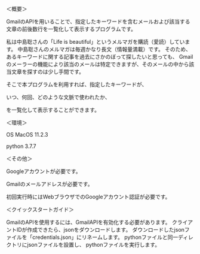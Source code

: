 ＜概要＞

GmailのAPIを用いることで、指定したキーワードを含むメールおよび該当する文章の前後数行を一覧化して表示するプログラムです。


私は中島聡さんの「Life is beautiful」というメルマガを購読（愛読）しています。
中島聡さんのメルマガは毎週かなり長文（情報量満載）です。
そのため、あるキーワードに関する記事を過去にさかのぼって探したいと思っても、
Gmailのメーラーの機能により該当のメールは特定できますが、そのメールの中から該当文章を探すのは少し手間です。


そこで本プログラムを利用すれば、指定したキーワードが、

いつ、何回、どのような文脈で使われたか、

を一覧化して表示することができます。


＜環境＞

OS MacOS 11.2.3

python 3.7.7
  

＜その他＞

Googleアカウントが必要です。

Gmailのメールアドレスが必要です。

初回実行時にはWebブラウザでのGoogleアカウント認証が必要です。

＜クイックスタートガイド＞

GmailのAPIを使用するには、GmailAPIを有効化する必要があります。
クライアントIDが作成できたら、jsonをダウンロードします。
ダウンロードしたjsonファイルを「credentials.json」にリネームします。
pythonファイルと同一ディレクトリにjsonファイルを設置し、
pythonファイルを実行します。



